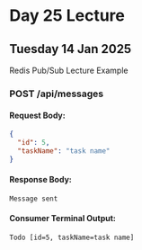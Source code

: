 # Day 25 Lecture  
## Tuesday 14 Jan 2025  

Redis Pub/Sub Lecture Example

### **POST /api/messages**  

#### **Request Body:**  
```json
{
  "id": 5,
  "taskName": "task name"
}
```

#### **Response Body:**  
```
Message sent
```

#### **Consumer Terminal Output:**  
```
Todo [id=5, taskName=task name]
```
